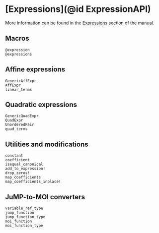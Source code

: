 # [Expressions](@id ExpressionAPI)

More information can be found in the [Expressions](@ref) section of the manual.


## Macros

```@docs
@expression
@expressions
```

## Affine expressions

```@docs
GenericAffExpr
AffExpr
linear_terms
```

## Quadratic expressions


```@docs
GenericQuadExpr
QuadExpr
UnorderedPair
quad_terms
```

## Utilities and modifications

```@docs
constant
coefficient
isequal_canonical
add_to_expression!
drop_zeros!
map_coefficients
map_coefficients_inplace!
```

## JuMP-to-MOI converters

```@docs
variable_ref_type
jump_function
jump_function_type
moi_function
moi_function_type
```
